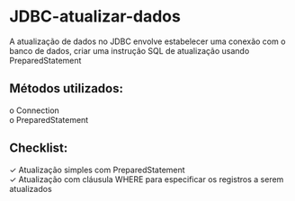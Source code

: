 # JDBC-atualizar-dados

A atualização de dados no JDBC envolve estabelecer uma conexão com o banco de dados, 
criar uma instrução SQL de atualização usando PreparedStatement

## Métodos utilizados:
o Connection <br>
o PreparedStatement 

## Checklist:
✓ Atualização simples com PreparedStatement <br>
✓ Atualização com cláusula WHERE para especificar os registros a serem atualizados
